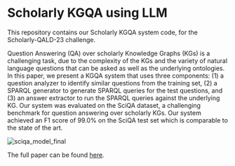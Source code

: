 # Scholarly KGQA using LLM
This repository contains our Scholarly KGQA system code, for the Scholarly-QALD-23 challenge.

Question Answering (QA) over scholarly Knowledge Graphs (KGs) is a challenging task, due to the complexity of the KGs and the variety of natural language questions that can be asked as well as the underlying ontologies. In this paper, we present a KGQA system that uses three components: (1) a question analyzer to identify similar questions from the training set, (2) a SPARQL generator to generate SPARQL queries for the test questions, and (3) an answer extractor to run the SPARQL queries against the underlying KG.
Our system was evaluated on the SciQA dataset, a challenging benchmark for question answering over scholarly KGs. Our system achieved an F1 score of 99.0\% on the SciQA test set which is comparable to the state of the art.

![sciqa_model_final](https://github.com/huntila/scholarly-kgqa/assets/58974800/195a5edd-0a54-4e6e-9e19-eb3741a8a688)

The full paper can be found [here](https://ceur-ws.org/Vol-3592/paper5.pdf).

